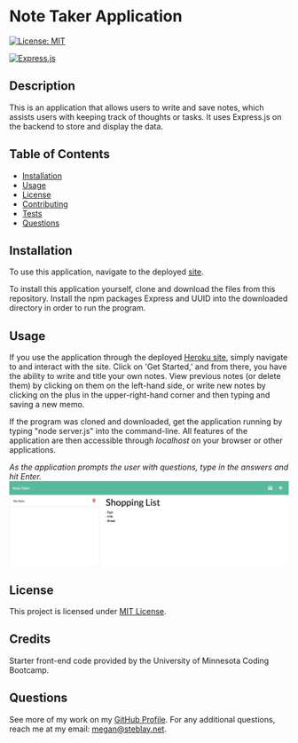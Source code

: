 # Note Taker Application

[![License: MIT](https://img.shields.io/badge/License-MIT-yellow.svg)](https://opensource.org/licenses/MIT)

[![Express.js](https://img.shields.io/badge/express.js-%23404d59.svg?style=for-the-badge&logo=express&logoColor=%2361DAFB)](https://expressjs.com/)

## Description

This is an application that allows users to write and save notes, which assists users with keeping track of thoughts or tasks. It uses Express.js on the backend to store and display the data.
    
## Table of Contents
 - [Installation](#installation)
 - [Usage](#usage)
 - [License](#license)
 - [Contributing](#contributing)
 - [Tests](#tests)
 - [Questions](#questions)
    
    
## Installation

To use this application, navigate to the deployed [site](https://fast-citadel-06627.herokuapp.com/).

To install this application yourself, clone and download the files from this repository. Install the npm packages Express and UUID into the downloaded directory in order to run the program.
    
## Usage

If you use the application through the deployed [Heroku site](https://fast-citadel-06627.herokuapp.com/), simply navigate to and interact with the site. Click on 'Get Started,' and from there, you have the ability to write and title your own notes. View previous notes (or delete them) by clicking on them on the left-hand side, or write new notes by clicking on the plus in the upper-right-hand corner and then typing and saving a new memo.

If the program was cloned and downloaded, get the application running by typing "node server.js" into the command-line. All features of the application are then accessible through *localhost* on your browser or other applications.

*As the application prompts the user with questions, type in the answers and hit Enter.*
![Screenshot of Application](asset/app.png)

## License

This project is licensed under [MIT License](https://opensource.org/licenses/MIT).
    
## Credits

Starter front-end code provided by the University of Minnesota Coding Bootcamp.

## Questions

See more of my work on my [GitHub Profile](https://github.com/msteblu/).
For any additional questions, reach me at my email: megan@steblay.net.